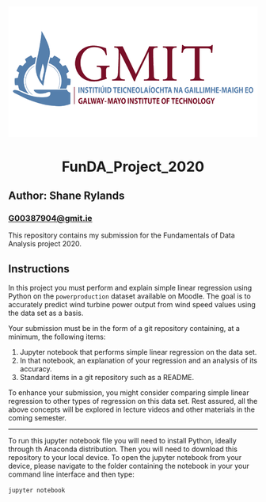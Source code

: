 ![GMIT_Logo.png](GMIT-logo.png)

# <div align="center"> FunDA_Project_2020 <div>
  ## Author: Shane Rylands
### G00387904@gmit.ie
  
This repository contains my submission for the Fundamentals of Data Analysis project 2020.

## Instructions
In this project you must perform and explain simple linear regression using Python on the `powerproduction` dataset available on Moodle. The goal is to accurately predict wind turbine power output from wind speed values using the data set as a basis.

Your submission must be in the form of a git repository containing, at a minimum, the following items:

1. Jupyter notebook that performs simple linear regression on the data set.
2. In that notebook, an explanation of your regression and an analysis of its accuracy.
3. Standard items in a git repository such as a README.

To enhance your submission, you might consider comparing simple linear regression to other types of regression on this data set. Rest assured, all the above concepts will be explored in lecture videos and other materials in the coming semester.

***

To run this jupyter notebook file you will need to install Python, ideally through th Anaconda distribution. Then you will need to download this repository to your local device. To open the jupyter notebook from your device, please navigate to the folder containing the notebook in your your command line interface and then type: 

`jupyter notebook`
